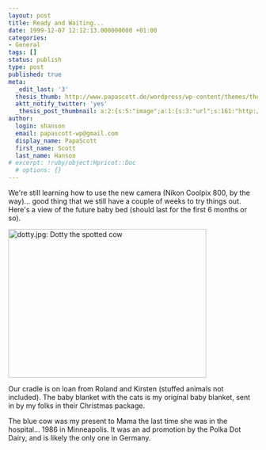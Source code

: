 ```yaml
---
layout: post
title: Ready and Waiting...
date: 1999-12-07 12:12:13.000000000 +01:00
categories:
- General
tags: []
status: publish
type: post
published: true
meta:
  _edit_last: '3'
  thesis_thumb: http://www.papascott.de/wordpress/wp-content/themes/thesis_151/lib/scripts/thumb.php?w=100&h=100&zc=1&q=100&src=http://www.papascott.de/images/mausnews/dotty.jpg
  aktt_notify_twitter: 'yes'
  _thesis_post_thumbnail: a:2:{s:5:"image";a:1:{s:3:"url";s:161:"http://www.papascott.de/wordpress/wp-content/themes/thesis_151/lib/scripts/thumb.php?w=100&h=100&zc=1&q=100&src=http://www.papascott.de/images/mausnews/dotty.jpg";}s:5:"frame";a:1:{s:2:"on";s:1:"1";}}
author:
  login: shanson
  email: papascott-wp@gmail.com
  display_name: PapaScott
  first_name: Scott
  last_name: Hanson
# excerpt: !ruby/object:Hpricot::Doc
  # options: {}
---
```

<p>We're still learning how to use the new camera (Nikon Coolpix 800, by the way)... good thing that we still have a couple of weeks to try things out. Here's a view of the future baby bed (should last for the first 6 months or so).</p>
<p><img src="http://www.papascott.de/wordpress/wp-content/uploads/1999/12/dotty.jpg" height="300" width="400" border="0" alt="dotty.jpg: Dotty the spotted cow" /></p>
<p>Our cradle is on loan from Roland and Kirsten (stuffed animals not included). The baby blanket with the cats is my original baby blanket, sent in by my folks in their Christmas package.</p>
<p>The blue cow was my present to Mama the last time she was in the hospital... 1986 in Minneapolis. It was an ad promotion by the Polka Dot Dairy, and is likely the only one in Germany.</p>
